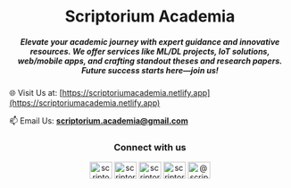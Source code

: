 <h1 align="center">Scriptorium Academia</h1>
<h5 align="center">Elevate your academic journey with expert guidance and innovative resources. We offer services like ML/DL projects, IoT solutions, web/mobile apps, and crafting standout theses and research papers. Future success starts here—join us!</h5>

🌐 Visit Us at: [https://scriptoriumacademia.netlify.app](https://scriptoriumacademia.netlify.app)

📫 Email Us: **scriptorium.academia@gmail.com**

<h3 align="center">Connect with us</h3>
<p align="center">
<a href="https://twitter.com/scriptodemia" target="blank"><img align="center" src="https://raw.githubusercontent.com/rahuldkjain/github-profile-readme-generator/master/src/images/icons/Social/twitter.svg" alt="scriptodemia" height="30" width="40" /></a>
<a href="https://linkedin.com/in/scriptoriumacademia" target="blank"><img align="center" src="https://raw.githubusercontent.com/rahuldkjain/github-profile-readme-generator/master/src/images/icons/Social/linked-in-alt.svg" alt="scriptoriumacademia" height="30" width="40" /></a>
<a href="https://fb.com/scriptorium.academia" target="blank"><img align="center" src="https://raw.githubusercontent.com/rahuldkjain/github-profile-readme-generator/master/src/images/icons/Social/facebook.svg" alt="scriptorium.academia" height="30" width="40" /></a>
<a href="https://instagram.com/scriptorium.academia" target="blank"><img align="center" src="https://raw.githubusercontent.com/rahuldkjain/github-profile-readme-generator/master/src/images/icons/Social/instagram.svg" alt="scriptorium.academia" height="30" width="40" /></a>
<a href="https://www.youtube.com/c/@scriptoriumacademia" target="blank"><img align="center" src="https://raw.githubusercontent.com/rahuldkjain/github-profile-readme-generator/master/src/images/icons/Social/youtube.svg" alt="@scriptoriumacademia" height="30" width="40" /></a>
</p>
